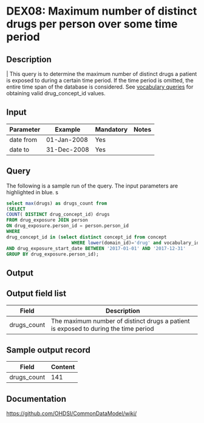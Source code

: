 # DEX08: Maximum number of distinct drugs per person over some time period

## Description
| This query is to determine the maximum number of distinct drugs a patient is exposed to during a certain time period. If the time period is omitted, the entire time span of the database is considered. See  [vocabulary queries](http://vocabqueries.omop.org/drug-queries) for obtaining valid drug_concept_id values.

## Input

|  Parameter |  Example |  Mandatory |  Notes |
| --- | --- | --- | --- |
| date from | 01-Jan-2008 | Yes |   |
| date to | 31-Dec-2008 | Yes |   | 

## Query
The following is a sample run of the query. The input parameters are highlighted in  blue. s

```sql
select max(drugs) as drugs_count from 
(SELECT 
COUNT( DISTINCT drug_concept_id) drugs 
FROM drug_exposure JOIN person
ON drug_exposure.person_id = person.person_id
WHERE 
drug_concept_id in (select distinct concept_id from concept 
                        WHERE lower(domain_id)='drug' and vocabulary_id='RxNorm' and standard_concept='S')
AND drug_exposure_start_date BETWEEN '2017-01-01' AND '2017-12-31' 
GROUP BY drug_exposure.person_id);
```

## Output

## Output field list

|  Field |  Description |
| --- | --- | 
| drugs_count | The maximum number of distinct drugs a patient is exposed to during the time period |

## Sample output record

|  Field |  Content |
| --- | --- | 
| drugs_count | 141 |

## Documentation
https://github.com/OHDSI/CommonDataModel/wiki/
